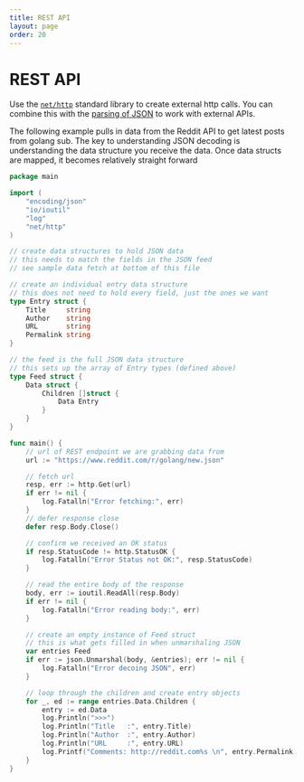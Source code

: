 ```yaml
---
title: REST API
layout: page
order: 20
---
```


# REST API

Use the [`net/http`](https://golang.org/pkg/net/http/) standard library to create external http calls. You can combine this with the [parsing of JSON](json.html) to work with external APIs.

The following example pulls in data from the Reddit API to get latest posts from golang sub. The key to understanding JSON decoding is understanding the data structure you receive the data. Once data structs are mapped, it becomes relatively straight forward

```go
package main

import (
	"encoding/json"
	"io/ioutil"
	"log"
	"net/http"
)

// create data structures to hold JSON data
// this needs to match the fields in the JSON feed
// see sample data fetch at bottom of this file

// create an individual entry data structure
// this does not need to hold every field, just the ones we want
type Entry struct {
	Title     string
	Author    string
	URL       string
	Permalink string
}

// the feed is the full JSON data structure
// this sets up the array of Entry types (defined above)
type Feed struct {
	Data struct {
		Children []struct {
			Data Entry
		}
	}
}

func main() {
	// url of REST endpoint we are grabbing data from
	url := "https://www.reddit.com/r/golang/new.json"

	// fetch url
	resp, err := http.Get(url)
	if err != nil {
		log.Fatalln("Error fetching:", err)
	}
	// defer response close
	defer resp.Body.Close()

	// confirm we received an OK status
	if resp.StatusCode != http.StatusOK {
		log.Fatalln("Error Status not OK:", resp.StatusCode)
	}

	// read the entire body of the response
	body, err := ioutil.ReadAll(resp.Body)
	if err != nil {
		log.Fatalln("Error reading body:", err)
	}

	// create an empty instance of Feed struct
	// this is what gets filled in when unmarshaling JSON
	var entries Feed
	if err := json.Unmarshal(body, &entries); err != nil {
		log.Fatalln("Error decoing JSON", err)
	}

	// loop through the children and create entry objects
	for _, ed := range entries.Data.Children {
		entry := ed.Data
		log.Println(">>>")
		log.Println("Title   :", entry.Title)
		log.Println("Author  :", entry.Author)
		log.Println("URL     :", entry.URL)
		log.Printf("Comments: http://reddit.com%s \n", entry.Permalink)
	}
}
```

